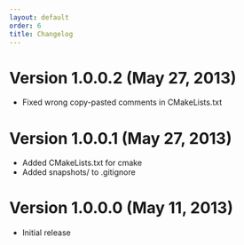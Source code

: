 ```yaml
---
layout: default
order: 6
title: Changelog
---
```

# Version 1.0.0.2 (May 27, 2013)

* Fixed wrong copy-pasted comments in CMakeLists.txt

# Version 1.0.0.1 (May 27, 2013)

* Added CMakeLists.txt for cmake
* Added snapshots/ to .gitignore

# Version 1.0.0.0 (May 11, 2013)

* Initial release